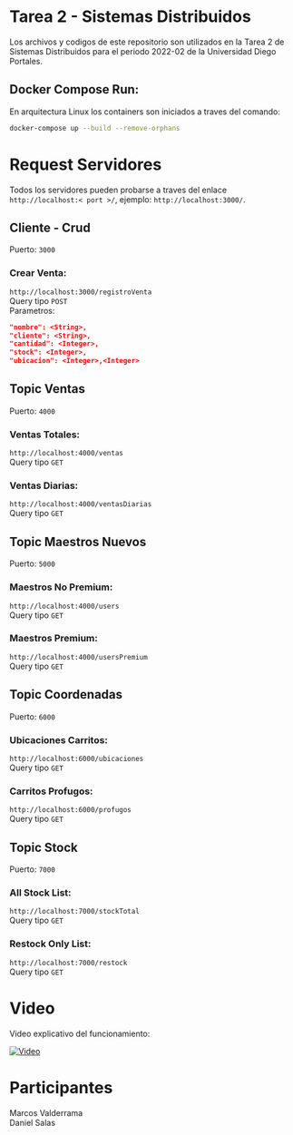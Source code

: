 # Tarea 2 - Sistemas Distribuidos

Los archivos y codigos de este repositorio son utilizados en la Tarea 2 de Sistemas Distribuidos para el periodo 2022-02 de la Universidad Diego Portales.

## Docker Compose Run:

En arquitectura Linux los containers son iniciados a traves del comando:

```bash
docker-compose up --build --remove-orphans
```

# Request Servidores

Todos los servidores pueden probarse a traves del enlace ```http://localhost:< port >/```, ejemplo: ```http://localhost:3000/```.

## Cliente - Crud

Puerto: ```3000```

### Crear Venta:
```http://localhost:3000/registroVenta```\
Query tipo ```POST```\
Parametros:
```json
"nombre": <String>,
"cliente": <String>,
"cantidad": <Integer>,
"stock": <Integer>,
"ubicacion": <Integer>,<Integer>
```

## Topic Ventas

Puerto: ```4000```

### Ventas Totales:
```http://localhost:4000/ventas```\
Query tipo ```GET```

### Ventas Diarias:
```http://localhost:4000/ventasDiarias```\
Query tipo ```GET```

## Topic Maestros Nuevos

Puerto: ```5000```

### Maestros No Premium:
```http://localhost:4000/users```\
Query tipo ```GET```

### Maestros Premium:
```http://localhost:4000/usersPremium```\
Query tipo ```GET```

## Topic Coordenadas

Puerto: ```6000```

### Ubicaciones Carritos:
```http://localhost:6000/ubicaciones```\
Query tipo ```GET```

### Carritos Profugos:
```http://localhost:6000/profugos```\
Query tipo ```GET```


## Topic Stock

Puerto: ```7000```

### All Stock List:
```http://localhost:7000/stockTotal```\
Query tipo ```GET```

### Restock Only List:
```http://localhost:7000/restock```\
Query tipo ```GET```


# Video

Video explicativo del funcionamiento:

[![Video](https://img.youtube.com/vi/hAee1h1ZbQc/0.jpg)](https://youtu.be/hAee1h1ZbQc/)

# Participantes

Marcos Valderrama \
Daniel Salas
